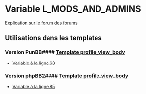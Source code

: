 # Variable L_MODS_AND_ADMINS
[Explication sur le forum des forums](http://forum.forumactif.com/t294113-listing-des-variables#L_MODS_AND_ADMINS)
## Utilisations dans les templates
### Version PunBB#### [Template profile_view_body](punbb/profile_view_body.md)
* [Variable à la ligne 63](../punbb/profile_view_body.tpl#L63)
### Version phpBB2#### [Template profile_view_body](subsilver/profile_view_body.md)
* [Variable à la ligne 85](../subsilver/profile_view_body.tpl#L85)